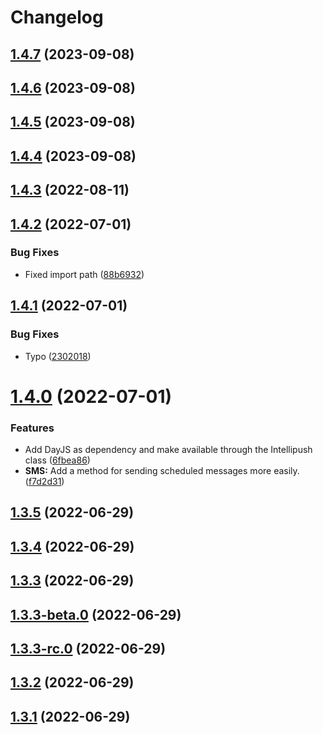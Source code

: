 # Changelog

## [1.4.7](https://github.com/prek-no/intellipush-sdk/compare/1.4.6...1.4.7) (2023-09-08)

## [1.4.6](https://github.com/prek-no/intellipush-sdk/compare/1.4.5...1.4.6) (2023-09-08)

## [1.4.5](https://github.com/prek-no/intellipush-sdk/compare/1.4.4...1.4.5) (2023-09-08)

## [1.4.4](https://github.com/hirvi-no/intellipush-sdk/compare/1.4.3...1.4.4) (2023-09-08)

## [1.4.3](https://github.com/hirvi-no/intellipush-sdk/compare/1.4.2...1.4.3) (2022-08-11)

## [1.4.2](https://github.com/hirvi-no/intellipush-sdk/compare/1.4.1...1.4.2) (2022-07-01)


### Bug Fixes

* Fixed import path ([88b6932](https://github.com/hirvi-no/intellipush-sdk/commit/88b693290c8089d832c4fa4995b114376ac7ebbb))

## [1.4.1](https://github.com/hirvi-no/intellipush-sdk/compare/1.4.0...1.4.1) (2022-07-01)


### Bug Fixes

* Typo ([2302018](https://github.com/hirvi-no/intellipush-sdk/commit/23020182ef6e5cdbec00288f4a4d225f6e14cbd1))

# [1.4.0](https://github.com/hirvi-no/intellipush-sdk/compare/1.3.5...1.4.0) (2022-07-01)


### Features

* Add DayJS as dependency and make available through the Intellipush class ([6fbea86](https://github.com/hirvi-no/intellipush-sdk/commit/6fbea860551c274e4c52ba75b8c493f624950231))
* **SMS:** Add a method for sending scheduled messages more easily. ([f7d2d31](https://github.com/hirvi-no/intellipush-sdk/commit/f7d2d3130ffcee771290777bf2ecaad81ecf732e))

## [1.3.5](https://github.com/hirvi-no/intellipush-sdk/compare/1.3.4...1.3.5) (2022-06-29)

## [1.3.4](https://github.com/hirvi-no/intellipush-sdk/compare/1.3.3...1.3.4) (2022-06-29)

## [1.3.3](https://github.com/hirvi-no/intellipush-sdk/compare/1.3.3-beta.0...1.3.3) (2022-06-29)

## [1.3.3-beta.0](https://github.com/hirvi-no/intellipush-sdk/compare/1.3.3-rc.0...1.3.3-beta.0) (2022-06-29)

## [1.3.3-rc.0](https://github.com/hirvi-no/intellipush-sdk/compare/1.3.2...1.3.3-rc.0) (2022-06-29)

## [1.3.2](https://github.com/hirvi-no/intellipush-sdk/compare/1.3.1...1.3.2) (2022-06-29)

## [1.3.1](https://github.com/hirvi-no/intellipush-sdk/compare/1.3.0...1.3.1) (2022-06-29)